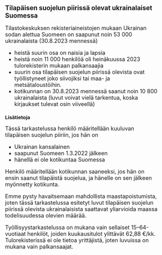 
## Tilapäisen suojelun piirissä olevat ukrainalaiset Suomessa 

<font size="4"> 
Tilastokeskuksen rekisteriaineistojen mukaan Ukrainan sodan alettua Suomeen on saapunut noin 53 000 ukrainalaista (30.8.2023 mennessä)

- heistä suurin osa on naisia ja lapsia
- heistä noin 11 000 henkilöä oli heinäkuussa 2023 tulorekisterin mukaan palkansaajia
- suurin osa tilapäisen suojelun piirissä olevista ovat työllistyneet joko siivojiksi tai maa- ja metsätaloustöihin.
- kotikunnan on 30.8.2023 mennessä saanut noin 10 800 ukrainalaista (luvut voivat vielä tarkentua, koska kirjaukset tulevat osin viiveellä)

</font> 

### Lisätietoja
<font size="4"> 
Tässä tarkastelussa henkilö määritellään kuuluvan tilapäisen suojelun piiriin, jos hän on

- Ukrainan kansalainen
- saapunut Suomeen 1.3.2022 jälkeen 
- hänellä ei ole kotikuntaa Suomessa

Henkilö määritellään kotikunnan saaneeksi, jos hän on ensin saanut tilapäistä suojelua, ja hänelle on sen jälkeen myönnetty kotikunta. 

Emme pysty havaitsemaan mahdollista maastapoistumista, joten tässä tarkastelussa esitetyt luvut tilapäisen suojelun piirissä olevista ukrainalaisista saattavat yliarvioida maassa todelisuudessa olevien määrää.

Työllisyystarkastelussa on mukana vain sellaiset 15–64-vuotiaat henkilöt, joiden kuukausitulot ylittävät 62,88 €/kk. Tulorekisterissä ei ole tietoa yrittäjistä, joten luvuissa on mukana vain palkansaajat.


</font> 

